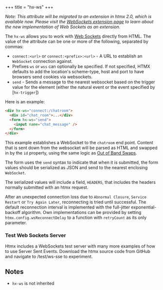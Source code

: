 +++
title = "hx-ws"
+++

_Note: This attribute will be migrated to an extension in htmx 2.0, which is available now. Please visit the
[WebSockets extension page](@/extensions/web-sockets.md) to learn about the new implementation of Web Sockets as an
extension._

The `hx-ws` allows you to work with
[Web Sockets](https://developer.mozilla.org/en-US/docs/Web/API/WebSockets_API/Writing_WebSocket_client_applications)
directly from HTML. The value of the attribute can be one or more of the following, separated by commas:

- `connect:<url>` or `connect:<prefix>:<url>` - A URL to establish an `WebSocket` connection against.
- Prefixes `ws` or `wss` can optionally be specified. If not specified, HTMX defaults to add the location's scheme-type,
  host and port to have browsers send cookies via websockets.
- `send` - Sends a message to the nearest websocket based on the trigger value for the element (either the natural event
  or the event specified by [`hx-trigger`])

Here is an example:

```html
<div hx-ws="connect:/chatroom">
  <div id="chat_room">...</div>
  <form hx-ws="send">
    <input name="chat_message" />
  </form>
</div>
```

This example establishes a WebSocket to the `chatroom` end point. Content that is sent down from the websocket will be
parsed as HTML and swapped in by the `id` property, using the same logic as
[Out of Band Swaps](@/attributes/hx-swap-oob.md).

The form uses the `send` syntax to indicate that when it is submitted, the form values should be serialized as JSON and
send to the nearest enclosing `WebSocket`.

The serialized values will include a field, `HEADERS`, that includes the headers normally submitted with an htmx
request.

After an unexpected connection loss due to `Abnormal Closure`, `Service Restart` or `Try Again Later`, reconnecting is
tried until successful. The default reconnection interval is implemented with the full-jitter exponential-backoff
algorithm. Own implementations can be provided by setting `htmx.config.wsReconnectDelay` to a function with `retryCount`
as its only parameter.

### Test Web Sockets Server

Htmx includes a WebSockets test server with many more examples of how to use Server Sent Events. Download the htmx
source code from GitHub and navigate to /test/ws-sse to experiment.

## Notes

- `hx-ws` is not inherited
